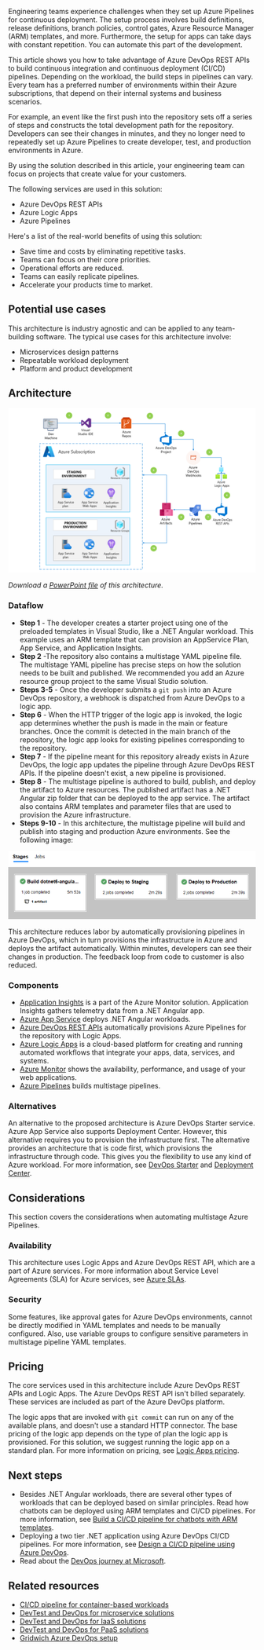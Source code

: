 Engineering teams experience challenges when they set up Azure Pipelines for continuous deployment. The setup process involves build definitions, release definitions, branch policies, control gates, Azure Resource Manager (ARM) templates, and more. Furthermore, the setup for apps can take days with constant repetition. You can automate this part of the development.

This article shows you how to take advantage of Azure DevOps REST APIs to build continuous integration and continuous deployment (CI/CD) pipelines. Depending on the workload, the build steps in pipelines can vary. Every team has a preferred number of environments within their Azure subscriptions, that depend on their internal systems and business scenarios.

For example, an event like the first push into the repository sets off a series of steps and constructs the total development path for the repository. Developers can see their changes in minutes, and they no longer need to repeatedly set up Azure Pipelines to create developer, test, and production environments in Azure.

By using the solution described in this article, your engineering team can focus on projects that create value for your customers.

The following services are used in this solution:

- Azure DevOps REST APIs
- Azure Logic Apps
- Azure Pipelines

Here's a list of the real-world benefits of using this solution:

- Save time and costs by eliminating repetitive tasks.
- Teams can focus on their core priorities.
- Operational efforts are reduced.
- Teams can easily replicate pipelines.
- Accelerate your products time to market.

## Potential use cases

This architecture is industry agnostic and can be applied to any team-building software. The typical use cases for this architecture involve:

- Microservices design patterns
- Repeatable workload deployment
- Platform and product development

## Architecture

![Architecture diagram for automating DevOps pipeline](./media/automate-azure-pipelines.png)

*Download a [PowerPoint file](https://arch-center.azureedge.net/automate-azure-pipelines.pptx) of this architecture.*

### Dataflow

- **Step 1** - The developer creates a starter project using one of the preloaded templates in Visual Studio, like a .NET Angular workload. This example uses an ARM template that can provision an AppService Plan, App Service, and Application Insights.
- **Step 2** -The repository also contains a multistage YAML pipeline file. The multistage YAML pipeline has precise steps on how the solution needs to be built and published. We recommended you add an Azure resource group project to the same Visual Studio solution.
- **Steps 3-5** - Once the developer submits a `git push` into an Azure DevOps repository, a webhook is dispatched from Azure DevOps to a logic app.
- **Step 6** - When the HTTP trigger of the logic app is invoked, the logic app determines whether the push is made in the main or feature branches. Once the commit is detected in the main branch of the repository, the logic app looks for existing pipelines corresponding to the repository.
- **Step 7** - If the pipeline meant for this repository already exists in Azure DevOps, the logic app updates the pipeline through Azure DevOps REST APIs. If the pipeline doesn't exist, a new pipeline is provisioned.
- **Step 8** - The multistage pipeline is authored to build, publish, and deploy the artifact to Azure resources. The published artifact has a .NET Angular zip folder that can be deployed to the app service. The artifact also contains ARM templates and parameter files that are used to provision the Azure infrastructure.
- **Steps 9-10** - In this architecture, the multistage pipeline will build and publish into staging and production Azure environments. See the following image:

![Staging environment](./media/staging-environment-automate-pipelines.png)

This architecture reduces labor by automatically provisioning pipelines in Azure DevOps, which in turn provisions the infrastructure in Azure and deploys the artifact automatically. Within minutes, developers can see their changes in production. The feedback loop from code to customer is also reduced.

### Components

- [Application Insights](/azure/azure-monitor/app/app-insights-overview) is a part of the Azure Monitor solution. Application Insights gathers telemetry data from a .NET Angular app.
- [Azure App Service](https://azure.microsoft.com/services/app-service) deploys .NET Angular workloads.
- [Azure DevOps REST APIs](/rest/api/azure/devops) automatically provisions Azure Pipelines for the repository with Logic Apps.
- [Azure Logic Apps](https://azure.microsoft.com/services/logic-apps) is a cloud-based platform for creating and running automated workflows that integrate your apps, data, services, and systems.
- [Azure Monitor](https://azure.microsoft.com/services/monitor) shows the availability, performance, and usage of your web applications.
- [Azure Pipelines](https://azure.microsoft.com/services/devops/pipelines) builds multistage pipelines.

### Alternatives

An alternative to the proposed architecture is Azure DevOps Starter service. Azure App Service also supports Deployment Center. However, this alternative requires you to provision the infrastructure first. The alternative provides an architecture that is code first, which provisions the infrastructure through code. This gives you the flexibility to use any kind of Azure workload.  For more information, see [DevOps Starter](/azure/devops-project/overview) and [Deployment Center](/azure/app-service/deploy-continuous-deployment).

## Considerations

This section covers the considerations when automating multistage Azure Pipelines.

### Availability

This architecture uses Logic Apps and Azure DevOps REST API, which are a part of Azure services. For more information about Service Level Agreements (SLA) for Azure services, see [Azure SLAs](https://azure.microsoft.com/support/legal/sla).

### Security

Some features, like approval gates for Azure DevOps environments, cannot be directly modified in YAML templates and needs to be manually configured. Also, use variable groups to configure sensitive parameters in multistage pipeline YAML templates.

## Pricing

The core services used in this architecture include Azure DevOps REST APIs and Logic Apps. The Azure DevOps REST API isn't billed separately. These services are included as part of the Azure DevOps platform.

The logic apps that are invoked with `git commit` can run on any of the available plans, and doesn't use a standard HTTP connector. The base pricing of the logic app depends on the type of plan the logic app is provisioned. For this solution, we suggest running the logic app on a standard plan.  For more information on pricing, see [Logic Apps pricing](https://azure.microsoft.com/pricing/details/logic-apps/).

## Next steps

- Besides .NET Angular workloads, there are several other types of workloads that can be deployed based on similar principles. Read how chatbots can be deployed using ARM templates and CI/CD pipelines. For more information, see [Build a CI/CD pipeline for chatbots with ARM templates](../apps/devops-cicd-chatbot.yml).
- Deploying a two tier .NET application using Azure DevOps CI/CD pipelines. For more information, see [Design a CI/CD pipeline using Azure DevOps](../apps/devops-dotnet-webapp.yml).
- Read about the [DevOps journey at Microsoft](https://azure.microsoft.com/solutions/devops/devops-at-microsoft/).

## Related resources

- [CI/CD pipeline for container-based workloads](../apps/devops-with-aks.yml)
- [DevTest and DevOps for microservice solutions](../../solution-ideas/articles/dev-test-microservice.yml)
- [DevTest and DevOps for IaaS solutions](../../solution-ideas/articles/dev-test-iaas.yml)
- [DevTest and DevOps for PaaS solutions](../../solution-ideas/articles/dev-test-paas.yml)
- [Gridwich Azure DevOps setup](../../reference-architectures/media-services/set-up-azure-devops.yml)
